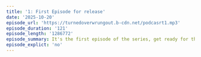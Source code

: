 ```yaml
---
title: '1: First Episode for release'
date: '2025-10-20'
episode_url: 'https://turnedoverwrungout.b-cdn.net/podcasrt1.mp3'
episode_duration: '121'
episode_length: '1286772'
episode_summary: It's the first episode of the series, get ready for the ride of your life
episode_explict: 'no'
---
```

